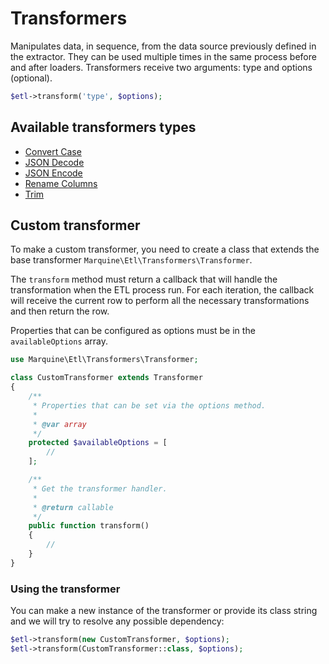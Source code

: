 # Transformers

Manipulates data, in sequence, from the data source previously defined in the extractor. They can be used multiple times in the same process before and after loaders. Transformers receive two arguments: type and options (optional).

```php
$etl->transform('type', $options);
```


## Available transformers types

* [Convert Case](ConvertCase.md)
* [JSON Decode](JsonDecode.md)
* [JSON Encode](JsonEncode.md)
* [Rename Columns](RenameColumns.md)
* [Trim](Trim.md)


## Custom transformer

To make a custom transformer, you need to create a class that extends the base transformer `Marquine\Etl\Transformers\Transformer`.

The `transform` method must return a callback that will handle the transformation when the ETL process run. For each iteration, the callback will receive the current row to perform all the necessary transformations and then return the row.

Properties that can be configured as options must be in the `availableOptions` array.

```php
use Marquine\Etl\Transformers\Transformer;

class CustomTransformer extends Transformer
{
    /**
     * Properties that can be set via the options method.
     *
     * @var array
     */
    protected $availableOptions = [
        //
    ];

    /**
     * Get the transformer handler.
     *
     * @return callable
     */
    public function transform()
    {
        //
    }
}
```

### Using the transformer
You can make a new instance of the transformer or provide its class string and we will try to resolve any possible dependency:
```php
$etl->transform(new CustomTransformer, $options);
$etl->transform(CustomTransformer::class, $options);
```

